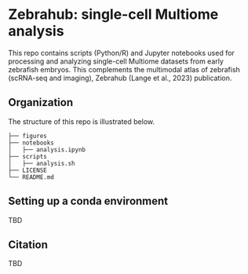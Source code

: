 # Zebrahub: single-cell Multiome analysis

This repo contains scripts (Python/R) and Jupyter notebooks used for processing and analyzing single-cell Multiome datasets from early zebrafish embryos. This complements the multimodal atlas of zebrafish (scRNA-seq and imaging), Zebrahub (Lange et al., 2023) publication.

## Organization
The structure of this repo is illustrated below.
```
├── figures 
├── notebooks                 
│   ├── analysis.ipynb
├── scripts                 
│   ├── analysis.sh
├── LICENSE
└── README.md
```
## Setting up a conda environment
TBD
## Citation
TBD
